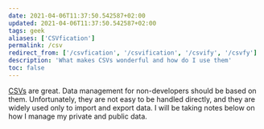```yaml
---
date: 2021-04-06T11:37:50.542587+02:00
updated: 2021-04-06T11:37:50.542587+02:00
tags: geek
aliases: ['CSVfication']
permalink: /csv
redirect_from: ['/csvfication', '/csvification', '/csvify', '/csvfy']
description: 'What makes CSVs wonderful and how do I use them'
toc: false
---
```

[CSVs](https://en.wikipedia.org/wiki/Comma-separated_values 'Comma-separated values on Wikipedia') are great. Data management for non-developers should be based on them. Unfortunately, they are not easy to be handled directly, and they are widely used only to import and export data. I will be taking notes below on how I manage my private and public data.